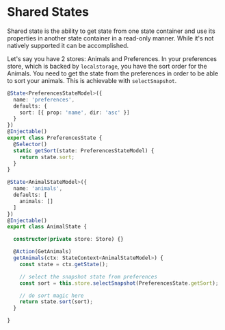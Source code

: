 # Shared States

Shared state is the ability to get state from one state container and use its properties
in another state container in a read-only manner. While it's not natively supported it can
be accomplished.

Let's say you have 2 stores: Animals and Preferences. In your preferences store, which is backed
by `localstorage`, you have the sort order for the Animals. You need to get the state from the
preferences in order to be able to sort your animals. This is achievable with `selectSnapshot`.

```ts
@State<PreferencesStateModel>({
  name: 'preferences',
  defaults: {
    sort: [{ prop: 'name', dir: 'asc' }]
  }
})
@Injectable()
export class PreferencesState {
  @Selector()
  static getSort(state: PreferencesStateModel) {
    return state.sort;
  }
}

@State<AnimalStateModel>({
  name: 'animals',
  defaults: [
    animals: []
  ]
})
@Injectable()
export class AnimalState {

  constructor(private store: Store) {}

  @Action(GetAnimals)
  getAnimals(ctx: StateContext<AnimalStateModel>) {
    const state = ctx.getState();

    // select the snapshot state from preferences
    const sort = this.store.selectSnapshot(PreferencesState.getSort);

    // do sort magic here
    return state.sort(sort);
  }

}
```
